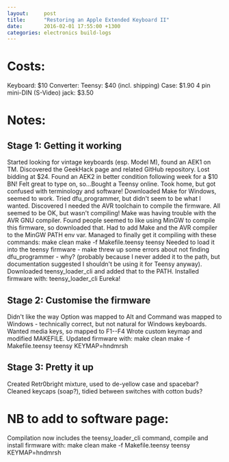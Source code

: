 ```yaml
---
layout: 	post
title:  	"Restoring an Apple Extended Keyboard II"
date:   	2016-02-01 17:55:00 +1300
categories:	electronics build-logs
---
```


Costs:
======

Keyboard: $10
Converter:
 Teensy: $40 (incl. shipping)
 Case: $1.90
 4 pin mini-DIN (S-Video) jack: $3.50


Notes:
======

Stage 1: Getting it working
---------------------------

Started looking for vintage keyboards (esp. Model M), found an AEK1 on TM.
Discovered the GeekHack page and related GitHub repository.
Lost bidding at $24. Found an AEK2 in better condition following week for a $10 BN!
Felt great to type on, so...Bought a Teensy online.
Took home, but got confused with terminology and software!
Downloaded Make for Windows, seemed to work. Tried dfu_programmer, but didn't seem to be what I wanted.
Discovered I needed the AVR toolchain to compile the firmware.
All seemed to be OK, but wasn't compiling! Make was having trouble with the AVR GNU compiler.
Found people seemed to like using MinGW to compile this firmware, so downloaded that.
Had to add Make and the AVR compiler to the MinGW PATH env var.
Managed to finally get it compiling with these commands:
  make clean
  make -f Makefile.teensy teensy
Needed to load it into the teensy firmware - make threw up some errors about not finding dfu_programmer - why? (probably because I never added it to the path, but documentation suggested I shouldn't be using it for Teensy anyway).
Downloaded teensy_loader_cli and added that to the PATH.
Installed firmware with:
  teensy_loader_cli
Eureka!

Stage 2: Customise the firmware
-------------------------------

Didn't like the way Option was mapped to Alt and Command was mapped to Windows - technically correct, but not natural for Windows keyboards.
Wanted media keys, so mapped to F1--F4
Wrote custom keymap and modified MAKEFILE.
Updated firmware with:
  make clean
  make -f Makefile.teensy teensy KEYMAP=hndmrsh

Stage 3: Pretty it up
---------------------

Created Retr0bright mixture, used to de-yellow case and spacebar?
Cleaned keycaps (soap?), tidied between switches with cotton buds?







NB to add to software page:
===========================

Compilation now includes the teensy_loader_cli command, compile and install firmware with:
  make clean
  make -f Makefile.teensy teensy KEYMAP=hndmrsh